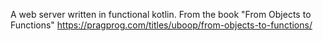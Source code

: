 A web server written in functional kotlin.
From the book "From Objects to Functions"
https://pragprog.com/titles/uboop/from-objects-to-functions/
